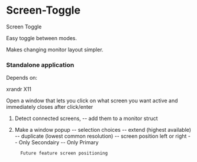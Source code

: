 # Screen-Toggle
Screen Toggle

Easy toggle between modes.

Makes changing monitor layout simpler.


### Standalone application

Depends on:

xrandr
X11


Open a window that lets you click on what screen you want active and immediately closes after click/enter



1. Detect connected screens,
     -- add them to a monitor struct

2. Make a window popup
     -- selection choices
         -- extend (highest available)
         -- duplicate (lowest common resolution)
         -- screen position left or right
         -- Only Secondairy
         -- Only Primary


         Future feature screen positioning

